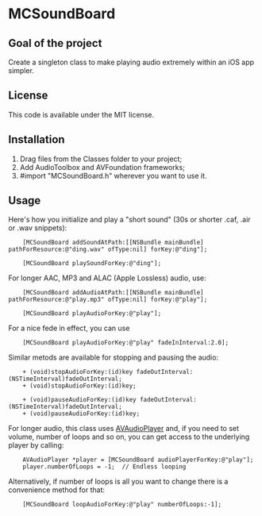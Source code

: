 # MCSoundBoard

## Goal of the project

Create a singleton class to make playing audio extremely within an iOS app simpler.

## License

This code is available under the MIT license.

## Installation

1. Drag files from the Classes folder to your project;
2. Add AudioToolbox and AVFoundation frameworks;
3. \#import "MCSoundBoard.h" wherever you want to use it.

## Usage

Here's how you initialize and play a "short sound" (30s or shorter .caf, .air or .wav snippets):

```
	[MCSoundBoard addSoundAtPath:[[NSBundle mainBundle] pathForResource:@"ding.wav" ofType:nil] forKey:@"ding"];

	[MCSoundBoard playSoundForKey:@"ding"];
```

For longer AAC, MP3 and ALAC (Apple Lossless) audio, use:

```    
    [MCSoundBoard addAudioAtPath:[[NSBundle mainBundle] pathForResource:@"play.mp3" ofType:nil] forKey:@"play"];
    
    [MCSoundBoard playAudioForKey:@"play"];
```
 
For a nice fede in effect, you can use

```
	[MCSoundBoard playAudioForKey:@"play" fadeInInterval:2.0];
```
Similar metods are available for stopping and pausing the audio:

```
	+ (void)stopAudioForKey:(id)key fadeOutInterval:(NSTimeInterval)fadeOutInterval;
	+ (void)stopAudioForKey:(id)key;
	
	+ (void)pauseAudioForKey:(id)key fadeOutInterval:(NSTimeInterval)fadeOutInterval;
	+ (void)pauseAudioForKey:(id)key;
```

For longer audio, this class uses [AVAudioPlayer](http://developer.apple.com/library/ios/#DOCUMENTATION/AVFoundation/Reference/AVAudioPlayerClassReference/Reference/Reference.html) and, if you need to set volume, number of loops and so on, you can get access to the underlying player by calling: 

```    
    AVAudioPlayer *player = [MCSoundBoard audioPlayerForKey:@"play"];
    player.numberOfLoops = -1;  // Endless looping
```

Alternatively, if number of loops is all you want to change there is a convenience method for that:


```
    [MCSoundBoard loopAudioForKey:@"play" numberOfLoops:-1];
```